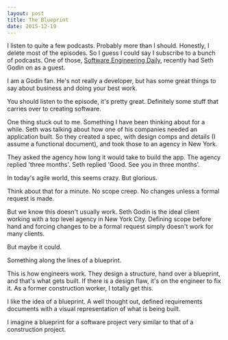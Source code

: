 ```yaml
---
layout: post
title: The Blueprint
date: 2015-12-19
---
```


I listen to quite a few podcasts. Probably more than I should. Honestly, I delete most of the episodes. So I guess I could say I subscribe to a bunch of podcasts. One of those, [Software Engineering Daily](http://softwareengineeringdaily.com/2015/11/18/software-and-entrepreneurship-with-seth-godin/), recently had Seth Godin on as a guest.

I am a Godin fan. He's not really a developer, but has some great things to say about business and doing your best work.

You should listen to the episode, it's pretty great. Definitely some stuff that carries over to creating software.

One thing stuck out to me. Something I have been thinking about for a while. Seth was talking about how one of his companies needed an application built. So they created a spec, with design comps and details (I assume a functional document), and took those to an agency in New York.

They asked the agency how long it would take to build the app. The agency replied 'three months'. Seth replied 'Good. See you in three months'.

In today's agile world, this seems crazy. But glorious.

Think about that for a minute. No scope creep. No changes unless a formal request is made.

But we know this doesn't usually work. Seth Godin is the ideal client working with a top level agency in New York City. Defining scope before hand and forcing changes to be a formal request simply doesn't work for many clients.

But maybe it could.

Something along the lines of a blueprint.

This is how engineers work. They design a structure, hand over a blueprint, and that's what gets built. If there is a design flaw, it's on the engineer to fix it. As a former construction worker, I totally get this.

I like the idea of a blueprint. A well thought out, defined requirements documents with a visual representation of what is being built.

I imagine a blueprint for a software project very similar to that of a construction project.
